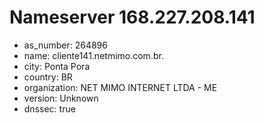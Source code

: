 # Nameserver 168.227.208.141

* as_number: 264896
* name: cliente141.netmimo.com.br.
* city: Ponta Pora
* country: BR
* organization: NET MIMO INTERNET LTDA - ME
* version: Unknown
* dnssec: true
